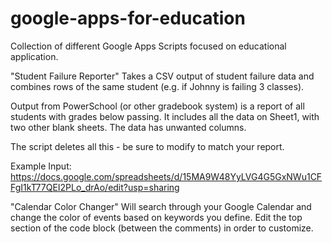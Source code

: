 # google-apps-for-education
Collection of different Google Apps Scripts focused on educational application.

"Student Failure Reporter"
Takes a CSV output of student failure data and combines rows of the same student (e.g. if Johnny is failing 3 classes).

Output from PowerSchool (or other gradebook system) is a report of all students with grades below passing. It includes all the data on Sheet1, with two other blank sheets. The data has unwanted columns.

The script deletes all this - be sure to modify to match your report.

Example Input: https://docs.google.com/spreadsheets/d/15MA9W48YyLVG4G5GxNWu1CFFgI1kT77QEI2PLo_drAo/edit?usp=sharing





"Calendar Color Changer"
Will search through your Google Calendar and change the color of events based on keywords you define. Edit the top section of the code block (between the comments) in order to customize.
